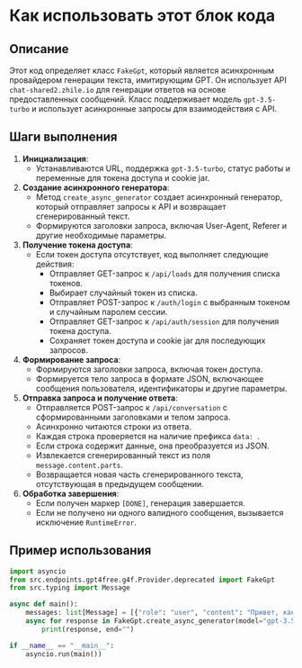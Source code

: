 Как использовать этот блок кода
=========================================================================================

Описание
-------------------------
Этот код определяет класс `FakeGpt`, который является асинхронным провайдером генерации текста, имитирующим GPT. Он использует API `chat-shared2.zhile.io` для генерации ответов на основе предоставленных сообщений. Класс поддерживает модель `gpt-3.5-turbo` и использует асинхронные запросы для взаимодействия с API.

Шаги выполнения
-------------------------
1. **Инициализация**:
   - Устанавливаются URL, поддержка `gpt-3.5-turbo`, статус работы и переменные для токена доступа и cookie jar.
2. **Создание асинхронного генератора**:
   - Метод `create_async_generator` создает асинхронный генератор, который отправляет запросы к API и возвращает сгенерированный текст.
   - Формируются заголовки запроса, включая User-Agent, Referer и другие необходимые параметры.
3. **Получение токена доступа**:
   - Если токен доступа отсутствует, код выполняет следующие действия:
     - Отправляет GET-запрос к `/api/loads` для получения списка токенов.
     - Выбирает случайный токен из списка.
     - Отправляет POST-запрос к `/auth/login` с выбранным токеном и случайным паролем сессии.
     - Отправляет GET-запрос к `/api/auth/session` для получения токена доступа.
     - Сохраняет токен доступа и cookie jar для последующих запросов.
4. **Формирование запроса**:
   - Формируются заголовки запроса, включая токен доступа.
   - Формируется тело запроса в формате JSON, включающее сообщения пользователя, идентификаторы и другие параметры.
5. **Отправка запроса и получение ответа**:
   - Отправляется POST-запрос к `/api/conversation` с сформированными заголовками и телом запроса.
   - Асинхронно читаются строки из ответа.
   - Каждая строка проверяется на наличие префикса `data: `.
   - Если строка содержит данные, она преобразуется из JSON.
   - Извлекается сгенерированный текст из поля `message.content.parts`.
   - Возвращается новая часть сгенерированного текста, отсутствующая в предыдущем сообщении.
6. **Обработка завершения**:
   - Если получен маркер `[DONE]`, генерация завершается.
   - Если не получено ни одного валидного сообщения, вызывается исключение `RuntimeError`.

Пример использования
-------------------------

```python
import asyncio
from src.endpoints.gpt4free.g4f.Provider.deprecated import FakeGpt
from src.typing import Message

async def main():
    messages: list[Message] = [{"role": "user", "content": "Привет, как дела?"}]
    async for response in FakeGpt.create_async_generator(model="gpt-3.5-turbo", messages=messages):
        print(response, end="")

if __name__ == "__main__":
    asyncio.run(main())